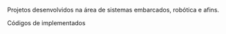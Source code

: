 
Projetos desenvolvidos na área de sistemas embarcados, robótica e afins.


Códigos de implementados 
